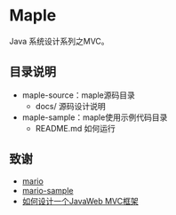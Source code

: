 # Maple
Java 系统设计系列之MVC。

## 目录说明
- maple-source：maple源码目录
  - docs/ 源码设计说明
- maple-sample：maple使用示例代码目录
  - README.md 如何运行

## 致谢
- [mario](https://github.com/junicorn/mario)
- [mario-sample](https://github.com/junicorn/mario-sample)
- [如何设计一个JavaWeb MVC框架](https://github.com/biezhi/java-bible/blob/master/mvc/index.md)